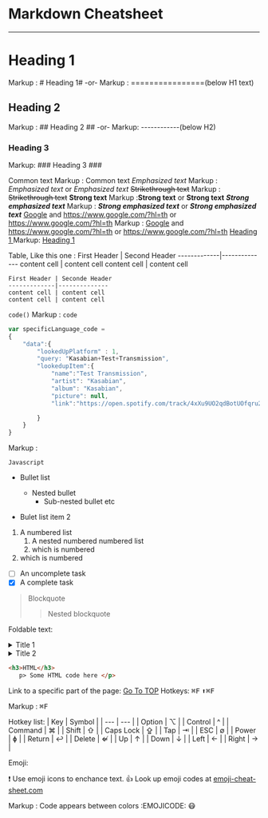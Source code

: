 # Markdown Cheatsheet<a name = "TOP"></a>

---

# Heading 1

Markup : # Heading 1#
-or-
Markup : ================(below H1 text)

## Heading 2

Markup : ## Heading 2 ##
-or-
Markup: ------------(below H2)

### Heading 3

Markup: ### Heading 3 ###

Common text
Markup : Common text
_Emphasized text_
Markup : _Emphasized text_ or _Emphasized text_
~~Strikethrough text~~
Markup : ~~Strikethrough text~~
**Strong text**
Markup :**Strong text** or **Strong text**
**_Strong emphasized text_**
Markup : **_Strong emphasized text_** or **_Strong emphasized text_**
[Google](https://www.google.com/?hl=th "google gome page") and https://www.google.com/?hl=th or <https://www.google.com/?hl=th>
Markup : [Google](https://www.google.com/?hl=th "google gome page") and https://www.google.com/?hl=th or <https://www.google.com/?hl=th>
[Heading 1 ](#heading-1 "GO to heading-1")
Markup: [Heading 1 ](#heading-1 "GO to heading-1")

Table, Like this one :
First Header | Second Header
-------------|--------------
content cell | content cell
content cell | content cell

```
First Header | Seconde Header
-------------|--------------
content cell | content cell
content cell | content cell
```

`code()`
Markup : `code`

```javascript
var specificLanguage_code =
{
    "data":{
        "lookedUpPlatform" : 1,
        "query: "Kasabian+Test+Transmission",
        "lookedupItem":{
            "name":"Test Transmission",
            "artist": "Kasabian",
            "album": "Kasabian",
            "picture": null,
            "link":"https://open.spotify.com/track/4xXu9UO2qdBotUOfqru2UC"

        }
    }
}
```

Markup :

```
Javascript
```

- Bullet list

  - Nested bullet
    - Sub-nested bullet etc

- Bulet list item 2

1. A numbered list
   1. A nested numbered numbered list
   2. which is numbered
2. which is numbered

- [ ] An uncomplete task
- [x] A complete task

> Blockquote
>
> > Nested blockquote

Foldable text:

<details>
  <summary> Title 1 </summary>
  <p>content 1 content 1 content 1 content 1 </p>
  </details>
  <details>
    <summary> Title 2</summary>
     <p>Content 2 Content 2 Content 2 Content 2</p>
     </details>

 ```html
 <h3>HTML</h3>
    p> Some HTML code here </p>
 ```

Link to a specific part of the page:
[Go To TOP](#Top)
Hotkeys:
<kbd> &#8984;F</kbd>
<kbd> ⬆&#8984;F</kbd>

  Markup : <kbd> &#8984;F</kbd>

Hotkey list:
| Key | Symbol |
| --- | --- |
| Option | &#8997; |
| Control | ^ |
| Command | &#8984; |
| Shift | ⇧ |
| Caps Lock | ⇪ |
| Tap | ⇥ |
| ESC | ∅  |
| Power | ɸ |
| Return | ↩ |
| Delete | ⇍ |
| Up | ↑ |
| Down | ↓ |
| Left | ← |
| Right | → |
 
 Emoji:
 
:exclamation: Use emoji icons to enchance text. :+1: Look up emoji codes at [emoji-cheat-sheet.com](http://emoji-cheat-sheet.com/)
 
Markup : Code appears between colors :EMOJICODE:
:mask: